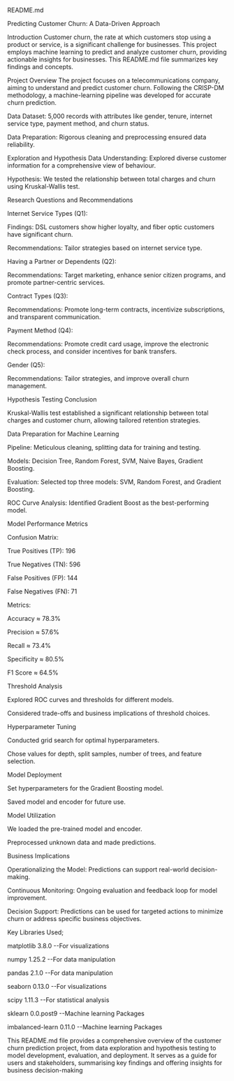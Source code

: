 README.md

Predicting Customer Churn: A Data-Driven Approach


Introduction
Customer churn, the rate at which customers stop using a product or service, is a significant challenge for businesses. This project employs machine learning to predict and analyze customer churn, providing actionable insights for businesses. This README.md file summarizes key findings and concepts.

Project Overview
The project focuses on a telecommunications company, aiming to understand and predict customer churn. Following the CRISP-DM methodology, a machine-learning pipeline was developed for accurate churn prediction.

Data
Dataset: 5,000 records with attributes like gender, tenure, internet service type, payment method, and churn status.

Data Preparation: Rigorous cleaning and preprocessing ensured data reliability.

Exploration and Hypothesis
Data Understanding: Explored diverse customer information for a comprehensive view of behaviour.

Hypothesis: We tested the relationship between total charges and churn using Kruskal-Wallis test.


Research Questions and Recommendations


Internet Service Types (Q1):

Findings: DSL customers show higher loyalty, and fiber optic customers have significant churn.

Recommendations: Tailor strategies based on internet service type.


Having a Partner or Dependents (Q2):

Recommendations: Target marketing, enhance senior citizen programs, and promote partner-centric services.


Contract Types (Q3):

Recommendations: Promote long-term contracts, incentivize subscriptions, and transparent communication.


Payment Method (Q4):

Recommendations: Promote credit card usage, improve the electronic check process, and consider incentives for bank transfers.


Gender (Q5):

Recommendations: Tailor strategies, and improve overall churn management.


Hypothesis Testing Conclusion

Kruskal-Wallis test established a significant relationship between total charges and customer churn, allowing tailored retention strategies.


Data Preparation for Machine Learning

Pipeline: Meticulous cleaning, splitting data for training and testing.

Models: Decision Tree, Random Forest, SVM, Naive Bayes, Gradient Boosting.


Evaluation: Selected top three models: SVM, Random Forest, and Gradient Boosting.


ROC Curve Analysis: Identified Gradient Boost as the best-performing model.


Model Performance Metrics

Confusion Matrix:

True Positives (TP): 196

True Negatives (TN): 596

False Positives (FP): 144

False Negatives (FN): 71



Metrics:

Accuracy ≈ 78.3%

Precision ≈ 57.6%

Recall ≈ 73.4%

Specificity ≈ 80.5%

F1 Score ≈ 64.5%



Threshold Analysis

Explored ROC curves and thresholds for different models.

Considered trade-offs and business implications of threshold choices.



Hyperparameter Tuning

Conducted grid search for optimal hyperparameters.

Chose values for depth, split samples, number of trees, and feature selection.



Model Deployment

Set hyperparameters for the Gradient Boosting model.

Saved model and encoder for future use.



Model Utilization

We loaded the pre-trained model and encoder.

Preprocessed unknown data and made predictions.



Business Implications

Operationalizing the Model: Predictions can support real-world decision-making.

Continuous Monitoring: Ongoing evaluation and feedback loop for model improvement.


Decision Support: Predictions can be used for targeted actions to minimize churn or address specific business objectives.


Key Libraries Used;

matplotlib                3.8.0 --For visualizations

numpy                     1.25.2 --For data manipulation

pandas                    2.1.0 --For data manipulation

seaborn                   0.13.0 --For visualizations

scipy                     1.11.3 --For statistical analysis

sklearn                   0.0.post9 --Machine learning Packages

imbalanced-learn          0.11.0 --Machine learning Packages

This README.md file provides a comprehensive overview of the customer churn prediction project, from data exploration and hypothesis testing to model development, evaluation, and deployment. It serves as a guide for users and stakeholders, summarising key findings and offering insights for business decision-making